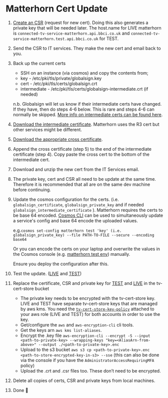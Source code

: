 # Matterhorn Cert Update

1. [Create an CSR](https://confluence.dev.bbc.co.uk/display/ta/Requesting+certificates#Requestingcertificates-GenerateaCertificateSigningRequest(CSR)) (request for new cert).  Doing this also generates a private key that will be needed later. The host.name for LIVE matterhorn is `connected-tv-service-matterhorn.api.bbci.co.uk` and `connected-tv-service-matterhorn.test.api.bbci.co.uk` for TEST.
2. Send the CSR to IT services. They make the new cert and email back to you.
3. Back up the current certs
    - SSH on an instance (via cosmos) and copy the contents from;
    - key - /etc/pki/tls/private/globalsign.key
    - cert - /etc/pki/tls/certs/globalsign.crt
    - intermediate - /etc/pki/tls/certs/globalsign-intermediate.crt (if needed)

    n.b. Globalsign will let us know if their intermediate certs have changed. If they have, then do steps 4-6 below. This is rare and steps 4-6 can normally be skipped. [More info on intermediate certs can be found here](https://confluence.dev.bbc.co.uk/display/ta/Requesting+certificates#Requestingcertificates-Intermediateandcrosscertificates(thecertificate%22chain%22)).

4. [Download the intermediate certificate](https://support.globalsign.com/ca-certificates/intermediate-certificates/organizationssl-intermediate-certificates). Matterhorn uses the R3 cert but other services might be different.
5. [Download the appropriate cross certificate](https://support.globalsign.com/ca-certificates/root-certificates/globalsign-cross-certificates).
6. Append the cross certificate (step 5) to the end of the intermediate certificate (step 4). Copy paste the cross cert to the bottom of the intermediate cert.
7. Download and unzip the new cert from the IT Services email.
8. The private key, cert and CSR all need to be update at the same time. Therefore it is recommended that all are on the same dev machine before continuing.
9. Update the cosmos configuration for the certs. (i.e. `globalsign_certificate`, `globalsign_private_key` and if needed `globalsign_intermediate_certificate` ). Matterhorn requires the certs to be base 64 encoded. [Cosmos CLI](https://github.com/bbc/cosmos-cli) can be used to simultaneously update a service's config and base 64 encode the uploaded values.

    e.g.`cosmos set-config matterhorn test 'key' (i.e. globalsign_private_key) --file PATH-TO-FILE --secure --encoding base64`

    Or you can encode the certs on your laptop and overwrite the values in the Cosmos console (e.g. [matterhorn test env](https://cosmos.tools.bbc.co.uk/services/matterhorn/test/configuration)) manually.

    Ensure you deploy the configuration after this.

11. Test the update. ([LIVE](https://connected-tv-service-matterhorn.api.bbci.co.uk/status) and [TEST](https://connected-tv-service-matterhorn.test.api.bbci.co.uk/status))
12. Replace the certificate, CSR and private key for [TEST](https://s3.console.aws.amazon.com/s3/buckets/test-tv-cert-store?region=eu-west-1&prefix=connected-tv-service-matterhorn.test.api.bbci.co.uk/&showversions=false) and [LIVE](https://s3.console.aws.amazon.com/s3/buckets/live-tv-cert-store?region=eu-west-1&prefix=connected-tv-service-matterhorn.api.bbci.co.uk/&showversions=false) in the tv-cert-store bucket
    - The private key needs to be encrypted with the tv-cert-store key. LIVE and TEST have separate tv-cert-store keys that are managed by aws kms. You need the [`tv-cert-store-key-policy`](https://github.com/bbc/aws-access/blob/main/accounts/iptv-dev.yml#L18) attached to your aws role (LIVE and TEST) for both accounts in order to use the key.
    - Get/configure the `aws` and `aws-encryption-cli` cli tools.
    - Get the keys arn `aws kms list-aliases`.
    - Encrypt the .key file `aws-encryption-cli --encrypt -S --input <path-to-private-key> --wrapping-keys "key=<AliasArn-from-above>" --output ./<path-to-private-key>.enc`
    - Upload to the s3 bucket `aws s3 cp <path-to-private-key>.enc <path-to-store-encrypted-key-in-s3> --sse` (this can also be done via the console if you have the `AdministratorAccessRequiringMFA` policy)
    - Upload the .crt and .csr files too. These don’t need to be encrypted.
13. Delete all copies of certs, CSR and private keys from local machines.
14. Done 🙂
